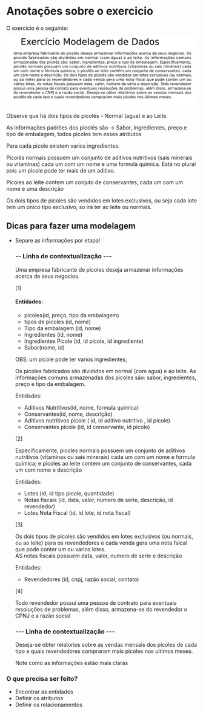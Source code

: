 # Anotações sobre o exercicio

O exercicio é o seguinte:

![Alt text](/Banco%20de%20Dados%20Relacionais/Modelagem_de_dados/Exemplos%20MER/exercicio.png)

Observe que há dois tipos de picolés - Normal (agua) e ao Leite.

As informações padrões dos picolés são -> Sabor, Ingredientes, preço e tipo de embalagem, todos picoles tem esses atributos

Para cada picole existem varios ingredientes.

Picolés normais possuem um conjunto de aditivos nutritivos (sais minerais ou vitaminas) cada um com um nome e uma formula quimica.
Está no plural pois um picole pode ter mais de um aditivo.

Picoles ao leite contem um conjuto de conservantes, cada um com um nome e uma descrição

Os dois tipos de picoles são vendidos em lotes exclusivos, ou seja cada lote tem um único tipo exclusivo, so irá ter ao leite ou normais.

## Dicas para fazer uma modelagem
-   Separe as informações por etapa!
    ### -- Linha de contextualização ---

     Uma empresa fabricante de picoles deseja armazenar informações acerca de seus negocios.

     [1]
     
     #### Entidades: 
     -  picoles(id, preço, tipo da embalagem)
     - tipos de picoles (id, nome)
     -  Tipo da embalagem (id, nome)
     -  Ingredientes (id, nome)
     -  Ingredientes Picole (id, id picole, id ingrediente)
     -  Sabor(nome, id)

     OBS: um picole pode ter varios ingredientes;

     Os picoles fabricados são divididos em normal (com agua) e ao leite.
     As informações comuns armazenadas dos picoles são: sabor, ingredientes, preço e tipo da embalagem.


    Entidades:
    -   Aditivos Nutritivos(id, nome, formula quimica)
    -   Conservantes(id, nome, descrição)
    -   Aditivos nutritivos picole ( id, id aditivo nutritivo , id picole)
    -   Conservantes picole (id, id conservante, id picole)    

    [2]

     Especificamente, picoles normais possuem um conjunto de aditivos nutritivos (vitaminas ou sais minerais) cada um com um nome e formula quimica; e picoles ao leite contem um conjunto de conservantes, cada um com nome e descrição

    Entidades:
    -   Lotes (id, id tipo picole, quantidade)
    -   Notas fiscais (id, data, valor, numero de serie, descrição, id revendedor)
    -   Lotes Nota Fiscal (id, id lote, id nota fiscal)

    [3]

     Os dois tipos de picoles são vendidos em lotes exclusivos (ou normais, ou ao leite) para os revendedores e cada venda gera uma nota fsical que pode conter um ou varios lotes.  
     AS notas fiscais possuem data, valor, numero de serie e descrição

   
    Entidades:
    -   Revendedores (id, cnpj, razão social, contato)

    [4]

     Todo revendedor possui uma pessoa de contrato para eventuais resoluções de problemas, além disso, armazena-se do revendedor o CPNJ e a razão social

    ### --- Linha de contextualização ---

     Deseja-se obter relatorios sobre as vendas mensais dos picoles de cada tipo e quais revendedores compraram mais picoles nos ultimos meses.


     Note como as informações estão mais claras

### O que precisa ser feito?
-   Encontrar as entidades
-   Definir os atributos
-   Definir os relacionamentos
